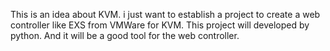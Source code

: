 This is an idea about KVM. i just want to establish a project to create a web controller like EXS from VMWare for KVM. This project will developed by python. And it will be a good tool for the web controller.